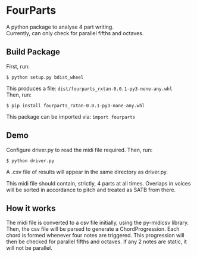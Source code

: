 # FourParts #

A python package to analyse 4 part writing. \
Currently, can only check for parallel fifths and octaves.

## Build Package ##
First, run:
```console
$ python setup.py bdist_wheel
```
This produces a file: `dist/fourparts_rxtan-0.0.1-py3-none-any.whl` \
Then, run:
```console
$ pip install fourparts_rxtan-0.0.1-py3-none-any.whl
```
This package can be imported via: `import fourparts`
## Demo ##
Configure driver.py to read the midi file required.
Then, run:
```console
$ python driver.py
```
A .csv file of results will appear in the same directory as driver.py.

This midi file should contain, strictly, 4 parts at all times.
Overlaps in voices will be sorted in accordance to pitch and treated as SATB from there.

## How it works ##
The midi file is converted to a csv file initially, using the py-midicsv library.
Then, the csv file will be parsed to generate a ChordProgression. Each chord is formed whenever four notes are triggered. This progression will then be checked for parallel fifths and octaves. If any 2 notes are static, it will not be parallel.